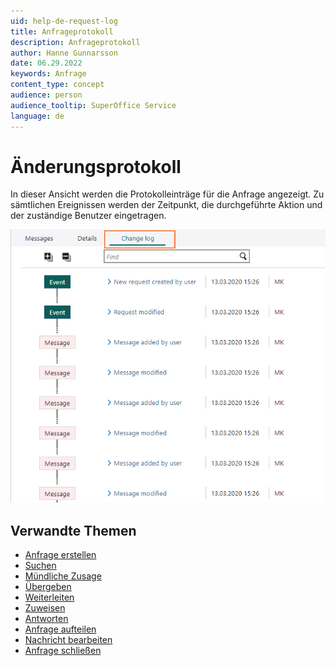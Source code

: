 ```yaml
---
uid: help-de-request-log
title: Anfrageprotokoll
description: Anfrageprotokoll
author: Hanne Gunnarsson
date: 06.29.2022
keywords: Anfrage
content_type: concept
audience: person
audience_tooltip: SuperOffice Service
language: de
---
```


# Änderungsprotokoll

In dieser Ansicht werden die Protokolleinträge für die Anfrage angezeigt. Zu sämtlichen Ereignissen werden der Zeitpunkt, die durchgeführte Aktion und der zuständige Benutzer eingetragen.

![Das Änderungsprotokoll für eine Anfrage zeigt alle verschiedenen Änderungen an, die an der Anfrage vorgenommen wurden -screenshot][img1]

## Verwandte Themen

* [Anfrage erstellen][11]
* [Suchen][10]
* [Mündliche Zusage][1]
* [Übergeben][2]
* [Weiterleiten][3]
* [Zuweisen][9]
* [Antworten][4]
* [Anfrage aufteilen][5]
* [Nachricht bearbeiten][8]
* [Anfrage schließen][7]

<!-- Referenced links -->
[1]: ../accept.md
[2]: ../transfer.md
[3]: ../forward.md
[4]: ../reply.md
[5]: ../split-request.md
[7]: ../close.md
[8]: ../edit-message.md
[9]: ../assign.md
[10]: ../find.md
[11]: ../create.md

<!-- Referenced images -->
[img1]: ../../../../media/loc/en/request/request-change-log.png
